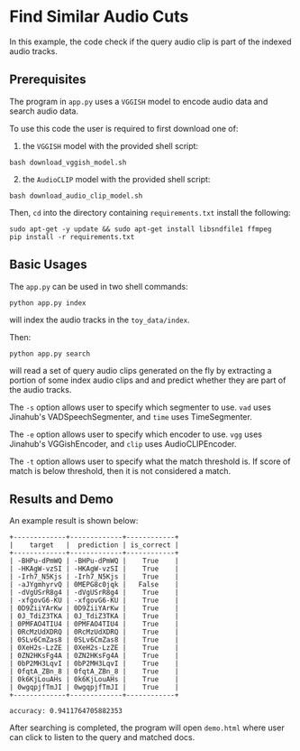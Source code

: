 

# Find Similar Audio Cuts

In this example, the code check if the query audio clip is part of the indexed audio tracks.


## Prerequisites

The program in `app.py`  uses a `VGGISH` model to encode audio data and search audio data.

To use this code the user is required to first download one of:

1. the `VGGISH` model with the provided shell script:

```
bash download_vggish_model.sh
```

2. the `AudioCLIP` model with the provided shell script:

```
bash download_audio_clip_model.sh
```

Then, `cd` into the directory containing `requirements.txt` install the following:

```
sudo apt-get -y update && sudo apt-get install libsndfile1 ffmpeg
pip install -r requirements.txt
```



## Basic Usages

The `app.py` can be used in two shell commands:

```shell
python app.py index
```

will index the audio tracks in the `toy_data/index`. 

Then:

```shell
python app.py search
```

will read a set of query audio clips generated on the fly by extracting a portion of some index
audio clips and and predict whether they are part of the audio tracks.

The `-s` option allows user to specify which segmenter to use. `vad` uses Jinahub's VADSpeechSegmenter,  and
`time` uses TimeSegmenter.

The `-e` option allows user to specify which encoder to use. `vgg` uses Jinahub's VGGishEncoder,  and
`clip` uses AudioCLIPEncoder.

The `-t` option allows user to specify what the match threshold is. If score of match is below threshold,
then it is not considered a match.



## Results and Demo

An example result is shown below:

```
+-------------+-------------+------------+
|    target   |  prediction | is_correct |
+-------------+-------------+------------+
| -BHPu-dPmWQ | -BHPu-dPmWQ |    True    |
| -HKAgW-vzSI | -HKAgW-vzSI |    True    |
| -Irh7_N5Kjs | -Irh7_N5Kjs |    True    |
| -aJYgmhyrvQ | 0MEPG8c0jqk |   False    |
| -dVgUSrR8g4 | -dVgUSrR8g4 |    True    |
| -xfgovG6-KU | -xfgovG6-KU |    True    |
| 0D9ZiiYArKw | 0D9ZiiYArKw |    True    |
| 0J_TdiZ3TKA | 0J_TdiZ3TKA |    True    |
| 0PMFAO4TIU4 | 0PMFAO4TIU4 |    True    |
| 0RcMzUdXDRQ | 0RcMzUdXDRQ |    True    |
| 0SLv6CmZas8 | 0SLv6CmZas8 |    True    |
| 0XeH2s-LzZE | 0XeH2s-LzZE |    True    |
| 0ZN2HKsFg4A | 0ZN2HKsFg4A |    True    |
| 0bP2MH3LqvI | 0bP2MH3LqvI |    True    |
| 0fqtA_ZBn_8 | 0fqtA_ZBn_8 |    True    |
| 0k6KjLouAHs | 0k6KjLouAHs |    True    |
| 0wgqpjfTmJI | 0wgqpjfTmJI |    True    |
+-------------+-------------+------------+
```

```shell
accuracy: 0.9411764705882353
```

After searching is completed, the program will open `demo.html` where user can click
to listen to the query and matched docs.
